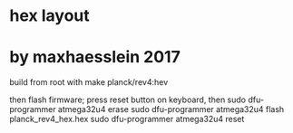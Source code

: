 # hex layout
# by maxhaesslein 2017

build from root with
    make planck/rev4:hev

then flash firmware; press reset button on keyboard, then
    sudo dfu-programmer atmega32u4 erase
    sudo dfu-programmer atmega32u4 flash planck_rev4_hex.hex
    sudo dfu-programmer atmega32u4 reset
